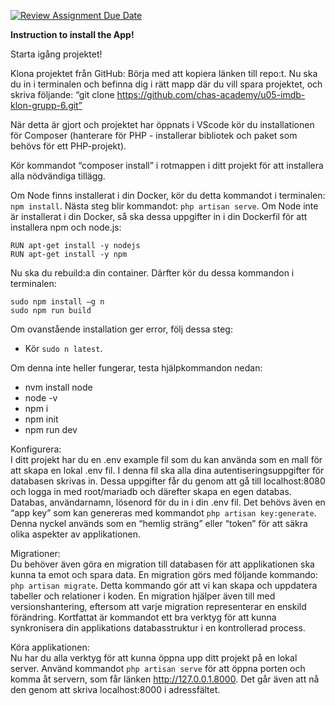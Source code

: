 [![Review Assignment Due Date](https://classroom.github.com/assets/deadline-readme-button-24ddc0f5d75046c5622901739e7c5dd533143b0c8e959d652212380cedb1ea36.svg)](https://classroom.github.com/a/ebT1wQO_)

**Instruction to install the App!**

Starta igång projektet!

Klona projektet från GitHub:
Börja med att kopiera länken till repo:t. Nu ska du in i terminalen och befinna dig i rätt mapp där du vill spara projektet, och skriva följande:
“git clone https://github.com/chas-academy/u05-imdb-klon-grupp-6.git”

När detta är gjort och projektet har öppnats i VScode kör du installationen för Composer (hanterare för PHP - installerar bibliotek och paket som behövs för ett PHP-projekt).

Kör kommandot “composer install” i rotmappen i ditt projekt för att installera alla nödvändiga tillägg.

Om Node finns installerat i din Docker, kör du detta kommandot i terminalen:
```npm install```. Nästa steg blir kommandot: ```php artisan serve```.
Om Node inte är installerat i din Docker, 
så ska dessa uppgifter in i din Dockerfil för att installera npm och node.js:

```
RUN apt-get install -y nodejs
RUN apt-get install -y npm
```

Nu ska du rebuild:a din container.
Därfter kör du dessa kommandon i terminalen:

```
sudo npm install –g n
sudo npm run build
``` 

Om ovanstående installation ger error, följ dessa steg:
- Kör ```sudo n latest```.

Om denna inte heller fungerar, testa hjälpkommandon nedan:
- nvm install node
- node -v
- npm i 
- npm init
- npm run dev

Konfigurera:<br>
I ditt projekt har du en .env example fil som du kan använda som en mall för att skapa en lokal .env fil. I denna fil ska alla dina autentiseringsuppgifter för databasen skrivas in.
Dessa uppgifter får du genom att gå till localhost:8080 och logga in med root/mariadb och därefter skapa en egen databas. Databas, användarnamn, lösenord för du in i din .env fil.
Det behövs även en “app key” som kan genereras med kommandot ```php artisan key:generate```. Denna nyckel används som en “hemlig sträng” eller “token” för att säkra olika aspekter av applikationen.


Migrationer:<br>
Du behöver även göra en migration till databasen för att applikationen ska kunna ta emot och spara data. En migration görs med följande kommando: ```php artisan migrate```. Detta kommando gör att vi kan skapa och uppdatera tabeller och relationer i koden. En migration hjälper även till med versionshantering, eftersom att varje migration representerar en enskild förändring. Kortfattat är kommandot ett bra verktyg för att kunna synkronisera din applikations databasstruktur i en kontrollerad process.

Köra applikationen:<br>
Nu har du alla verktyg för att kunna öppna upp ditt projekt på en lokal server.
Använd kommandot ```php artisan serve``` för att öppna porten och komma åt servern, som får länken http://127.0.0.1.8000. Det går även att nå den genom att skriva localhost:8000 i adressfältet.



